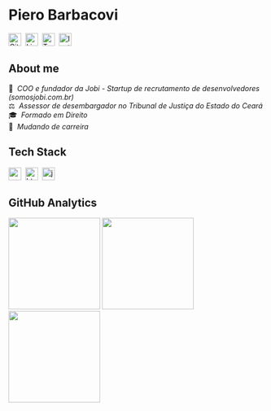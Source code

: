 # Piero Barbacovi
<a href="https://www.github.com/pierobarbacovi" target="_blank"><img src="https://img.shields.io/badge/GitHub-100000?style=flat&logo=github&logoColor=white" alt="GitHub Badge" height="25"></a>&nbsp;
<a href="https://www.linkedin.com/in/barbacovipiero" target="_blank"><img src="https://img.shields.io/badge/LinkedIn-0077B5?style=flat&logo=linkedin&logoColor=white" alt="LinkedIn Badge" height="25"></a>&nbsp;
<a href="https://twitter.com/pierobarbacovi" target="_blank"><img src="https://img.shields.io/badge/Twitter-1DA1F2?style=flat&logo=twitter&logoColor=white" alt="Twitter Badge" height="25"></a>&nbsp;
<a href="https://www.instagram.com/pierobarbacovi" target="_blank"><img src="https://img.shields.io/badge/Instagram-E4405F?style=flat&logo=instagram&logoColor=white" alt="Instagram Badge" height="25"></a>&nbsp;

## About me
🚀&nbsp; *COO e fundador da Jobi - Startup de recrutamento de desenvolvedores (somosjobi.com.br)*
<br/>⚖&nbsp; *Assessor de desembargador no Tribunal de Justiça do Estado do Ceará*
<br/>🎓&nbsp; *Formado em Direito*
<br/>🔭&nbsp; *Mudando de carreira*

## Tech Stack
<img src="https://img.shields.io/badge/Css3-05122A?style=flat&logo=css3" alt="css3 Badge" height="25">&nbsp;
<img src="https://img.shields.io/badge/Html5-05122A?style=flat&logo=html5" alt="html5 Badge" height="25">&nbsp;
<img src="https://img.shields.io/badge/Javascript-05122A?style=flat&logo=javascript" alt="javascript Badge" height="25">&nbsp;

## GitHub Analytics
<div>
<img height="180em" src="https://github-readme-stats.vercel.app/api?username=pierobarbacovi&theme=default&show_icons=true&count_private=true">
<img height="180em" src="https://github-readme-stats.vercel.app/api/top-langs/?username=pierobarbacovi&theme=default&layout=compact&langs_count=5">
<img height="180em" src="https://github-readme-streak-stats.herokuapp.com/?user=pierobarbacovi&theme=default">
</div>
